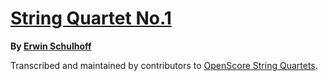 # [String Quartet No.1][set]

__By [Erwin Schulhoff][composer]__

[set]: https://musescore.com/openscore-string-quartets/sets/5108911
[composer]: https://musescore.com/openscore-string-quartets/sets?order=title&text=Schulhoff,+Erwin

Transcribed and maintained by contributors to [OpenScore String Quartets].

[OpenScore String Quartets]: https://musescore.com/openscore-string-quartets
